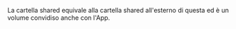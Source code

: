 La cartella shared equivale alla cartella shared all'esterno di questa ed è un volume convidiso anche con l'App.
